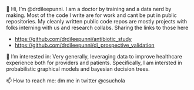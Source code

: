 👋 Hi, I’m @drdileepunni. I am a doctor by training and a data nerd by making. Most of the code I write are for work and cant be put in 
public repositories. My cleanly written public code repos are mostly projects with folks interning with us and research collabs. Sharing the 
links to those here
- https://github.com/drdileepunni/antibiotic_study
- https://github.com/drdileepunni/di_prospective_validation

👀 I’m interested in: Very generally, leveraging data to improve healthcare experience both for providers and patients. Specifically, I am intersted in
probabilistic graphical models and bayesian decision trees. 

📫 How to reach me: dm me in twitter @csuchola

<!---
drdileepunni/drdileepunni is a ✨ special ✨ repository because its `README.md` (this file) appears on your GitHub profile.
You can click the Preview link to take a look at your changes.
--->
